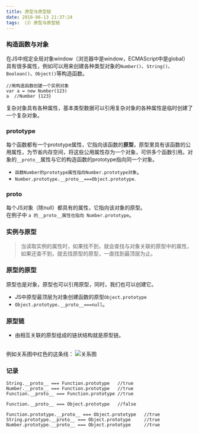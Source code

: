 ```yaml
---
title: 原型与原型链
date: 2018-06-13 21:37:24
tags: （J）原型与原型链
---
```

### 构造函数与对象
在JS中规定全局对象window（浏览器中是window，ECMAScript中是global）具有很多属性，例如可以用来创建各种类型对象的`Number()`、`String()`、`Boolean()`、`Object()`等构造函数。

	//用构造函数创建一个实例对象
	var a = new Number(123)
	a  //Number {123}
复杂对象具有各种属性，基本类型数据可以引用复杂对象的各种属性是临时创建了一个复杂对象。
### prototype
每个函数都有一个prototype属性，它指向该函数的**原型**，原型里具有该函数的公用属性，为节省内存空间，将这些公用属性存为一个对象，可供多个函数引用。对象的`__proto__`属性与它的构造函数的prototype指向同一个对象。

+ `函数Number的prototype属性指向Number.prototype对象`。
+ `Number.prototype.__proto__===Object.prototype`.

### __proto__
每个JS对象（除null）都具有的属性，它指向该对象的原型。<br>
在例子中 `a 的__proto__属性也指向 Number.prototype`。

### 实例与原型
>当读取实例的属性时，如果找不到，就会查找与对象关联的原型中的属性，如果还查不到，就去找原型的原型，一直找到最顶层为止。

### 原型的原型
原型也是对象，原型也可以引用原型，同时，我们也可以创建它。

+ JS中原型最顶层为对象创建函数的原型`Object.prototype`
+ `Object.prototype.__proto__===null`。

### 原型链
+ 由相互关联的原型组成的链状结构就是原型链。

<br>例如关系图中红色的这条线：
![关系图](https://ws1.sinaimg.cn/large/d826ea31ly1fx9rgtmsfbj20f30b63yn.jpg)


### 记录

	String.__proto__ === Function.prototype	  //true
	Number.__proto__ === Function.prototype   //true
	Function.__proto__ === Function.prototype //true

	Function.__proto__ === Object.prototype	  //false

	Function.prototype.__proto__ === Object.prototype	//true
	String.prototype.__proto__ === Object.prototype		//true
	Number.prototype.__proto__ === Object.prototype		//true